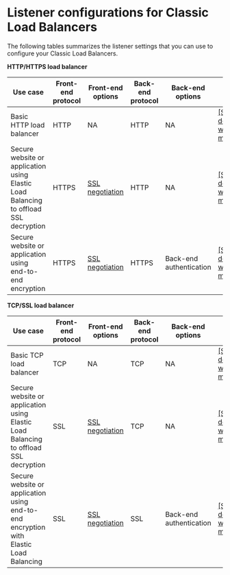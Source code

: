 # Listener configurations for Classic Load Balancers<a name="using-elb-listenerconfig-quickref"></a>

The following tables summarizes the listener settings that you can use to configure your Classic Load Balancers\.


**HTTP/HTTPS load balancer**  

| Use case | Front\-end protocol | Front\-end options | Back\-end protocol | Back\-end options | Notes | 
| --- | --- | --- | --- | --- | --- | 
| Basic HTTP load balancer | HTTP | NA | HTTP | NA |  [\[See the AWS documentation website for more details\]](http://docs.aws.amazon.com/elasticloadbalancing/latest/classic/using-elb-listenerconfig-quickref.html)  | 
| Secure website or application using Elastic Load Balancing to offload SSL decryption | HTTPS | [SSL negotiation](elb-ssl-security-policy.md) | HTTP | NA |  [\[See the AWS documentation website for more details\]](http://docs.aws.amazon.com/elasticloadbalancing/latest/classic/using-elb-listenerconfig-quickref.html)  | 
| Secure website or application using end\-to\-end encryption | HTTPS | [SSL negotiation](elb-ssl-security-policy.md) | HTTPS | Back\-end authentication |  [\[See the AWS documentation website for more details\]](http://docs.aws.amazon.com/elasticloadbalancing/latest/classic/using-elb-listenerconfig-quickref.html)  | 


**TCP/SSL load balancer**  

| Use case | Front\-end protocol | Front\-end options | Back\-end protocol | Back\-end options | Notes | 
| --- | --- | --- | --- | --- | --- | 
| Basic TCP load balancer | TCP | NA | TCP | NA |  [\[See the AWS documentation website for more details\]](http://docs.aws.amazon.com/elasticloadbalancing/latest/classic/using-elb-listenerconfig-quickref.html)  | 
| Secure website or application using Elastic Load Balancing to offload SSL decryption | SSL | [SSL negotiation](elb-ssl-security-policy.md) | TCP | NA |  [\[See the AWS documentation website for more details\]](http://docs.aws.amazon.com/elasticloadbalancing/latest/classic/using-elb-listenerconfig-quickref.html)  | 
| Secure website or application using end\-to\-end encryption with Elastic Load Balancing | SSL | [SSL negotiation](elb-ssl-security-policy.md) | SSL | Back\-end authentication |  [\[See the AWS documentation website for more details\]](http://docs.aws.amazon.com/elasticloadbalancing/latest/classic/using-elb-listenerconfig-quickref.html)  | 